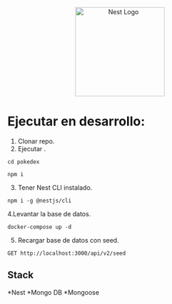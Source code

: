 <p align="center">
  <a href="http://nestjs.com/" target="blank"><img src="https://nestjs.com/img/logo-small.svg" width="200" alt="Nest Logo" /></a>
</p>

# Ejecutar en desarrollo:

1. Clonar repo.
2. Ejecutar .

```
cd pokedex

npm i
```

3. Tener Nest CLI instalado.

```
npm i -g @nestjs/cli
```

4.Levantar la base de datos.

```
docker-compose up -d
```

5. Recargar base de datos con seed.

```
GET http://localhost:3000/api/v2/seed
```

## Stack

*Nest
*Mongo DB
\*Mongoose
